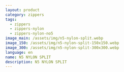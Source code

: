 ```yaml
---
layout: product
category: zippers
tags:
  - zippers
  - zippers-nylon
  - zippers-nylon-no5
image_main: /assets/img/n5-nylon-split.webp
image_150: /assets/img/n5-nylon-split-150x150.webp
image_300: /assets/img/n5-nylon-split-300x300.webp
language: en
name: N5 NYLON SPLIT
description: N5 NYLON SPLIT
---
```

